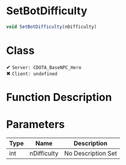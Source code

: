 # SetBotDifficulty
```js	
void SetBotDifficulty(nDifficulty)
```
# Class
✔ `Server: CDOTA_BaseNPC_Hero`  
✖ `Client: undefined`  

# Function Description

# Parameters
Type|Name|Description
--|--|--
int|nDifficulty|No Description Set

